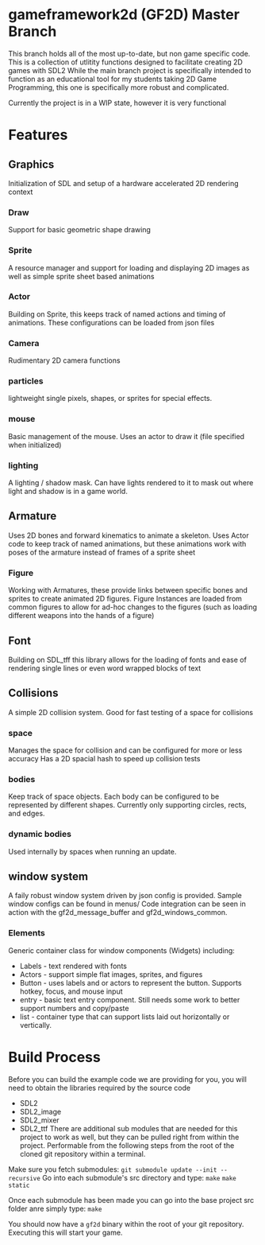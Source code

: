 # gameframework2d (GF2D) Master Branch
This branch holds all of the most up-to-date, but non game specific code.
This is a collection of utlitity functions designed to facilitate creating 2D games with SDL2
While the main branch project is specifically intended to function as an educational tool for my students taking 2D Game Programming, this one is specifically more robust and complicated.

Currently the project is in a WIP state, however it is very functional

# Features

## Graphics
Initialization of SDL and setup of a hardware accelerated 2D rendering context

### Draw
Support for basic geometric shape drawing

### Sprite
A resource manager and support for loading and displaying 2D images as well as simple sprite sheet based animations

### Actor
Building on Sprite, this keeps track of named actions and timing of animations.  These configurations can be loaded from json files

### Camera
Rudimentary 2D camera functions

### particles
lightweight single pixels, shapes, or sprites for special effects.

### mouse
Basic management of the mouse.  Uses an actor to draw it (file specified when initialized)

### lighting
A lighting / shadow mask.  Can have lights rendered to it to mask out where light and shadow is in a game world.

## Armature
Uses 2D bones and forward kinematics to animate a skeleton.  Uses Actor code to keep track of named animations, but these animations  work with poses of the armature instead of frames of a sprite sheet

### Figure
Working with Armatures, these provide links between specific bones and sprites to create animated 2D figures.  Figure Instances are loaded from common figures to allow for ad-hoc changes to the figures (such as loading different weapons into the hands of a figure)

## Font
Building on SDL_tff this library allows for the loading of fonts and ease of rendering single lines or even word wrapped blocks of text

## Collisions
A simple 2D collision system.  Good for fast testing of a space for collisions

### space
Manages the space for collision and can be configured for more or less accuracy
Has a 2D spacial hash to speed up collision tests

### bodies
Keep track of space objects.  Each body can be configured to be represented by different shapes.  Currently only supporting circles, rects, and edges.

### dynamic bodies
Used internally by spaces when running an update.

## window system
A faily robust window system driven by json config is provided.  Sample window configs can be found in menus/
Code integration can be seen in action with the gf2d_message_buffer and gf2d_windows_common.

### Elements
Generic container class for window components (Widgets) including:
 - Labels - text rendered with fonts
 - Actors - support simple flat images, sprites, and figures
 - Button - uses labels and or actors to represent the button.  Supports hotkey, focus, and mouse input
 - entry - basic text entry component.  Still needs some work to better support numbers and copy/paste
 - list - container type that can support lists laid out horizontally or vertically.


# Build Process

Before you can build the example code we are providing for you, you will need to obtain the libraries required
by the source code
 - SDL2
 - SDL2_image
 - SDL2_mixer
 - SDL2_ttf
There are additional sub modules that are needed for this project to work as well, but they can be pulled right from within the project.
Performable from the following steps from the root of the cloned git repository within a terminal. 

Make sure you fetch submodules: `git submodule update --init --recursive`
Go into each submodule's src directory and type:
`make`
`make static`

Once each submodule has been made you can go into the base project src folder anre simply type:
`make`

You should now have a `gf2d` binary within the root of your git repository. Executing this will start your game.
